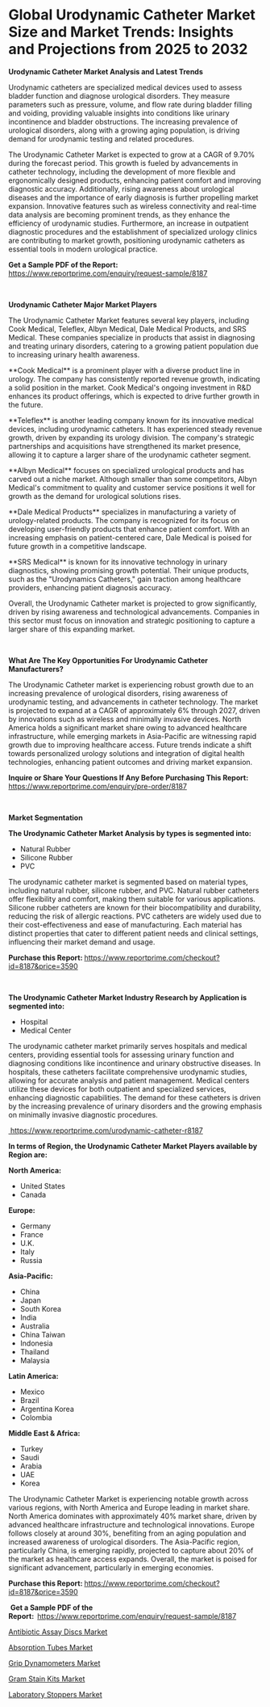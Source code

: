 <p><h1>Global Urodynamic Catheter Market Size and Market Trends: Insights and Projections from 2025 to 2032</h1></p><p><strong>Urodynamic Catheter Market Analysis and Latest Trends</strong></p>
<p><p>Urodynamic catheters are specialized medical devices used to assess bladder function and diagnose urological disorders. They measure parameters such as pressure, volume, and flow rate during bladder filling and voiding, providing valuable insights into conditions like urinary incontinence and bladder obstructions. The increasing prevalence of urological disorders, along with a growing aging population, is driving demand for urodynamic testing and related procedures.</p><p>The Urodynamic Catheter Market is expected to grow at a CAGR of 9.70% during the forecast period. This growth is fueled by advancements in catheter technology, including the development of more flexible and ergonomically designed products, enhancing patient comfort and improving diagnostic accuracy. Additionally, rising awareness about urological diseases and the importance of early diagnosis is further propelling market expansion. Innovative features such as wireless connectivity and real-time data analysis are becoming prominent trends, as they enhance the efficiency of urodynamic studies. Furthermore, an increase in outpatient diagnostic procedures and the establishment of specialized urology clinics are contributing to market growth, positioning urodynamic catheters as essential tools in modern urological practice.</p></p>
<p><strong>Get a Sample PDF of the Report:&nbsp;</strong> <a href="https://www.reportprime.com/enquiry/request-sample/8187?utm_campaign=2137&utm_medium=2&utm_source=Github&utm_content=ia&utm_term=19032025&utm_id=urodynamic-catheter">https://www.reportprime.com/enquiry/request-sample/8187</a></p>
<p>&nbsp;</p>
<p><strong>Urodynamic Catheter Major Market Players</strong></p>
<p><p>The Urodynamic Catheter Market features several key players, including Cook Medical, Teleflex, Albyn Medical, Dale Medical Products, and SRS Medical. These companies specialize in products that assist in diagnosing and treating urinary disorders, catering to a growing patient population due to increasing urinary health awareness.</p><p>**Cook Medical** is a prominent player with a diverse product line in urology. The company has consistently reported revenue growth, indicating a solid position in the market. Cook Medical's ongoing investment in R&D enhances its product offerings, which is expected to drive further growth in the future.</p><p>**Teleflex** is another leading company known for its innovative medical devices, including urodynamic catheters. It has experienced steady revenue growth, driven by expanding its urology division. The company's strategic partnerships and acquisitions have strengthened its market presence, allowing it to capture a larger share of the urodynamic catheter segment.</p><p>**Albyn Medical** focuses on specialized urological products and has carved out a niche market. Although smaller than some competitors, Albyn Medical's commitment to quality and customer service positions it well for growth as the demand for urological solutions rises.</p><p>**Dale Medical Products** specializes in manufacturing a variety of urology-related products. The company is recognized for its focus on developing user-friendly products that enhance patient comfort. With an increasing emphasis on patient-centered care, Dale Medical is poised for future growth in a competitive landscape.</p><p>**SRS Medical** is known for its innovative technology in urinary diagnostics, showing promising growth potential. Their unique products, such as the "Urodynamics Catheters," gain traction among healthcare providers, enhancing patient diagnosis accuracy.</p><p>Overall, the Urodynamic Catheter market is projected to grow significantly, driven by rising awareness and technological advancements. Companies in this sector must focus on innovation and strategic positioning to capture a larger share of this expanding market.</p></p>
<p>&nbsp;</p>
<p><strong>What Are The Key Opportunities For Urodynamic Catheter Manufacturers?</strong></p>
<p><p>The Urodynamic Catheter market is experiencing robust growth due to an increasing prevalence of urological disorders, rising awareness of urodynamic testing, and advancements in catheter technology. The market is projected to expand at a CAGR of approximately 6% through 2027, driven by innovations such as wireless and minimally invasive devices. North America holds a significant market share owing to advanced healthcare infrastructure, while emerging markets in Asia-Pacific are witnessing rapid growth due to improving healthcare access. Future trends indicate a shift towards personalized urology solutions and integration of digital health technologies, enhancing patient outcomes and driving market expansion.</p></p>
<p><strong>Inquire or Share Your Questions If Any Before Purchasing This Report:</strong> <a href="https://www.reportprime.com/enquiry/pre-order/8187?utm_campaign=2137&utm_medium=2&utm_source=Github&utm_content=ia&utm_term=19032025&utm_id=urodynamic-catheter">https://www.reportprime.com/enquiry/pre-order/8187</a></p>
<p>&nbsp;</p>
<p><strong>Market Segmentation</strong></p>
<p><strong>The Urodynamic Catheter Market Analysis by types is segmented into:</strong></p>
<p><ul><li>Natural Rubber</li><li>Silicone Rubber</li><li>PVC</li></ul></p>
<p><p>The urodynamic catheter market is segmented based on material types, including natural rubber, silicone rubber, and PVC. Natural rubber catheters offer flexibility and comfort, making them suitable for various applications. Silicone rubber catheters are known for their biocompatibility and durability, reducing the risk of allergic reactions. PVC catheters are widely used due to their cost-effectiveness and ease of manufacturing. Each material has distinct properties that cater to different patient needs and clinical settings, influencing their market demand and usage.</p></p>
<p><strong>Purchase this Report:&nbsp;</strong><a href="https://www.reportprime.com/checkout?id=8187&price=3590&utm_campaign=2137&utm_medium=2&utm_source=Github&utm_content=ia&utm_term=19032025&utm_id=urodynamic-catheter">https://www.reportprime.com/checkout?id=8187&price=3590</a></p>
<p>&nbsp;</p>
<p><strong>The Urodynamic Catheter Market Industry Research by Application is segmented into:</strong></p>
<p><ul><li>Hospital</li><li>Medical Center</li></ul></p>
<p><p>The urodynamic catheter market primarily serves hospitals and medical centers, providing essential tools for assessing urinary function and diagnosing conditions like incontinence and urinary obstructive diseases. In hospitals, these catheters facilitate comprehensive urodynamic studies, allowing for accurate analysis and patient management. Medical centers utilize these devices for both outpatient and specialized services, enhancing diagnostic capabilities. The demand for these catheters is driven by the increasing prevalence of urinary disorders and the growing emphasis on minimally invasive diagnostic procedures.</p></p>
<p><a href="https://www.reportprime.com/urodynamic-catheter-r8187?utm_campaign=2137&utm_medium=2&utm_source=Github&utm_content=ia&utm_term=19032025&utm_id=urodynamic-catheter">&nbsp;https://www.reportprime.com/urodynamic-catheter-r8187</a></p>
<p><strong>In terms of Region, the Urodynamic Catheter Market Players available by Region are:</strong></p>
<p>
    <p> <strong> North America: </strong>
        <ul>
            <li>United States</li>
            <li>Canada</li>
        </ul>
        </p> 
    <p> <strong> Europe: </strong>
        <ul>
            <li>Germany</li>
            <li>France</li>
            <li>U.K.</li>
            <li>Italy</li>
            <li>Russia</li>
        </ul>
        </p> 
    <p> <strong> Asia-Pacific: </strong>
        <ul>
            <li>China</li>
            <li>Japan</li>
            <li>South Korea</li>
            <li>India</li>
            <li>Australia</li>
            <li>China Taiwan</li>
            <li>Indonesia</li>
            <li>Thailand</li>
            <li>Malaysia</li>
        </ul>
        </p> 
    <p> <strong> Latin America: </strong>
        <ul>
            <li>Mexico</li>
            <li>Brazil</li>
            <li>Argentina Korea</li>
            <li>Colombia</li>
        </ul>
        </p> 
    <p> <strong> Middle East & Africa: </strong>
        <ul>
            <li>Turkey</li>
            <li>Saudi</li>
            <li>Arabia</li>
            <li>UAE</li>
            <li>Korea</li>
        </ul>
    </p>
    </p>
<p><p>The Urodynamic Catheter Market is experiencing notable growth across various regions, with North America and Europe leading in market share. North America dominates with approximately 40% market share, driven by advanced healthcare infrastructure and technological innovations. Europe follows closely at around 30%, benefiting from an aging population and increased awareness of urological disorders. The Asia-Pacific region, particularly China, is emerging rapidly, projected to capture about 20% of the market as healthcare access expands. Overall, the market is poised for significant advancement, particularly in emerging economies.</p></p>
<p><strong>Purchase this Report: </strong><a href="https://www.reportprime.com/checkout?id=8187&price=3590&utm_campaign=2137&utm_medium=2&utm_source=Github&utm_content=ia&utm_term=19032025&utm_id=urodynamic-catheter">https://www.reportprime.com/checkout?id=8187&price=3590</a></p>
<p>&nbsp;<strong>Get a Sample PDF of the Report:&nbsp;&nbsp;</strong><a href="https://www.reportprime.com/enquiry/request-sample/8187?utm_campaign=2137&utm_medium=2&utm_source=Github&utm_content=ia&utm_term=19032025&utm_id=urodynamic-catheter">https://www.reportprime.com/enquiry/request-sample/8187</a></p>
<p><strong></strong></p>
<p><p><a href="https://github.com/meuskocov/Market-Research-Report-List-1/blob/main/antibiotic-assay-discs-market.md?utm_campaign=2137&utm_medium=2&utm_source=Github&utm_content=ia&utm_term=19032025&utm_id=urodynamic-catheter">Antibiotic Assay Discs Market</a></p><p><a href="https://github.com/beroxiluwaya/Market-Research-Report-List-1/blob/main/absorption-tubes-market.md?utm_campaign=2137&utm_medium=2&utm_source=Github&utm_content=ia&utm_term=19032025&utm_id=urodynamic-catheter">Absorption Tubes Market</a></p><p><a href="https://github.com/elitasvimal/Market-Research-Report-List-1/blob/main/grip-dynamometers-market.md?utm_campaign=2137&utm_medium=2&utm_source=Github&utm_content=ia&utm_term=19032025&utm_id=urodynamic-catheter">Grip Dynamometers Market</a></p><p><a href="https://github.com/genayziben/Market-Research-Report-List-1/blob/main/gram-stain-kits-market.md?utm_campaign=2137&utm_medium=2&utm_source=Github&utm_content=ia&utm_term=19032025&utm_id=urodynamic-catheter">Gram Stain Kits Market</a></p><p><a href="https://github.com/saklpelzami95/Market-Research-Report-List-1/blob/main/laboratory-stoppers-market.md?utm_campaign=2137&utm_medium=2&utm_source=Github&utm_content=ia&utm_term=19032025&utm_id=urodynamic-catheter">Laboratory Stoppers Market</a></p></p>